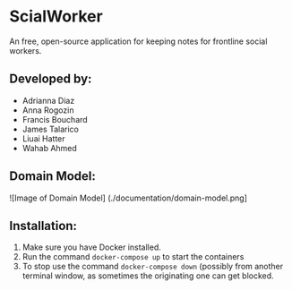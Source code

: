 ScialWorker
============

An free, open-source application for keeping notes for frontline social workers.

Developed by:
-------------
- Adrianna Diaz
- Anna Rogozin
- Francis Bouchard
- James Talarico
- Liuai Hatter
- Wahab Ahmed

Domain Model:
-------------

![Image of Domain Model]
(./documentation/domain-model.png]


Installation:
-------------

1. Make sure you have Docker installed.
2. Run the command `docker-compose up` to start the containers
3. To stop use the command `docker-compose down` (possibly from another terminal window, as sometimes the originating one can get blocked.

